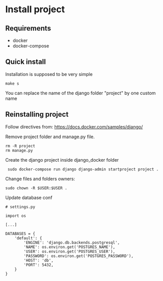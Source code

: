 # Install project

## Requirements

- docker
- docker-compose

## Quick install

Installation is supposed to be very simple
```
make s
```

You can replace the name of the django folder "project" by one custom name

## Reinstalling project

Follow directives from: https://docs.docker.com/samples/django/

Remove project folder and manage.py file.

```
rm -R project
rm manage.py
```

Create the django project inside django_docker folder

```
 sudo docker-compose run django django-admin startproject project .
```

Change files and folders owners:

```
sudo chown -R $USER:$USER .
```

Update database conf

```
# settings.py
   
import os
   
[...]
   
DATABASES = {
    'default': {
        'ENGINE': 'django.db.backends.postgresql',
        'NAME': os.environ.get('POSTGRES_NAME'),
        'USER': os.environ.get('POSTGRES_USER'),
        'PASSWORD': os.environ.get('POSTGRES_PASSWORD'),
        'HOST': 'db',
        'PORT': 5432,
    }
}
```